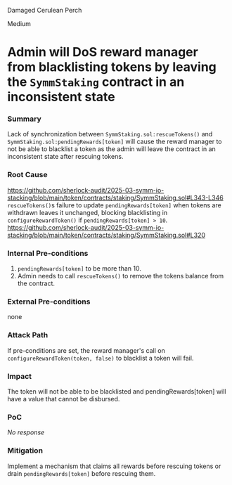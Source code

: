 Damaged Cerulean Perch

Medium

# Admin will DoS reward manager from blacklisting tokens by leaving the `SymmStaking` contract in an inconsistent state

### Summary

Lack of synchronization between `SymmStaking.sol:rescueTokens()` and `SymmStaking.sol:pendingRewards[token]` will cause the reward manager to not be able to blacklist a token as the admin will leave the contract in an inconsistent state after rescuing tokens.

### Root Cause

https://github.com/sherlock-audit/2025-03-symm-io-stacking/blob/main/token/contracts/staking/SymmStaking.sol#L343-L346
`rescueTokens()`s failure to update `pendingRewards[token]` when tokens are withdrawn leaves it unchanged, blocking blacklisting in `configureRewardToken()` if `pendingRewards[token] > 10`.
https://github.com/sherlock-audit/2025-03-symm-io-stacking/blob/main/token/contracts/staking/SymmStaking.sol#L320


### Internal Pre-conditions

1. `pendingRewards[token]` to be more than 10.
2. Admin needs to call `rescueTokens()` to remove the tokens balance from the contract.

### External Pre-conditions

none

### Attack Path

If pre-conditions are set, the reward manager's call on `configureRewardToken(token, false)` to blacklist a token will fail.

### Impact

The token will not be able to be blacklisted and pendingRewards[token] will have a value that cannot be disbursed.

### PoC

_No response_

### Mitigation

Implement a mechanism that claims all rewards before rescuing tokens or drain `pendingRewards[token]` before rescuing them. 